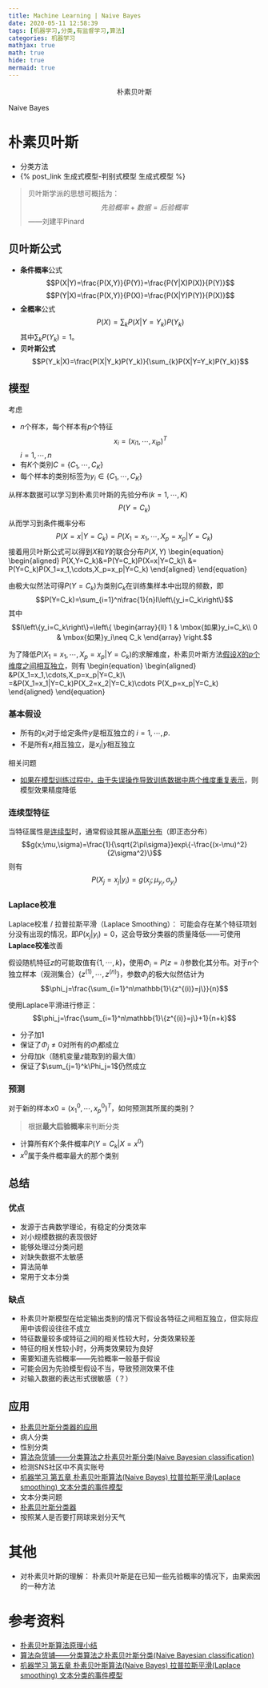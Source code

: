 ```yaml
---
title: Machine Learning | Naive Bayes
date: 2020-05-11 12:58:39
tags: [机器学习,分类,有监督学习,算法]
categories: 机器学习
mathjax: true
math: true
hide: true
mermaid: true
---
```


<center>朴素贝叶斯</center>
<!--more-->

Naive Bayes

# 朴素贝叶斯
- 分类方法
- {% post_link 生成式模型-判别式模型 生成式模型 %}

> 贝叶斯学派的思想可概括为：
$$先验概率+数据=后验概率$$
——刘建平Pinard

## 贝叶斯公式
- **条件概率**公式
$$P(X|Y)=\frac{P(X,Y)}{P(Y)}=\frac{P(Y|X)P(X)}{P(Y)}$$
$$P(Y|X)=\frac{P(X,Y)}{P(X)}=\frac{P(X|Y)P(Y)}{P(X)}$$
- **全概率**公式
$$P(X)=\sum_{k}P(X|Y=Y_k)P(Y_k)$$
其中$\sum_{k}P(Y_k)=1$。
- **贝叶斯公式**
$$P(Y_k|X)=\frac{P(X|Y_k)P(Y_k)}{\sum_{k}P(X|Y=Y_k)P(Y_k)}$$

## 模型
考虑
- $n$个样本，每个样本有$p$个特征
 $$x_i=(x_{i1},\cdots, x_{ip})^T$$
 $i=1,\cdots,n$
- 有$K$个类别$C=\{C_1,\cdots,C_K\}$
- 每个样本的类别标签为$y_i \in \{C_1,\cdots,C_K\}$

从样本数据可以学习到朴素贝叶斯的先验分布$(k=1,\cdots,K)$
$$P(Y=C_k)$$
从而学习到条件概率分布
$$P(X=x|Y=C_k)=P(X_1=x_1,\cdots,X_p=x_p|Y=C_k)$$
接着用贝叶斯公式可以得到$X$和$Y$的联合分布$P(X,Y)$
\begin{equation}
  \begin{aligned}
P(X,Y=C_k)&=P(Y=C_k)P(X=x|Y=C_k)\\
&= P(Y=C_k)P(X_1=x_1,\cdots,X_p=x_p|Y=C_k)
  \end{aligned}
\end{equation}

由极大似然法可得$P(Y=C_k)$为类别$C_k$在训练集样本中出现的频数，即
$$P(Y=C_k)=\sum_{i=1}^n\frac{1}{n}I\left\{y_i=C_k\right\}$$
其中
$$I\left\{y_i=C_k\right\}=\left\{
\begin{array}{ll}
  1 & \mbox{如果}y_i=C_k\\
  0 & \mbox{如果}y_i\neq C_k
\end{array}
\right.$$

为了降低$P(X_1=x_1,\cdots,X_p=x_p|Y=C_k)$的求解难度，朴素贝叶斯方法<u>假设$X$的$p$个维度之间相互独立</u>，则有
\begin{equation}
  \begin{aligned}
&P(X_1=x_1,\cdots,X_p=x_p|Y=C_k)\\
=&P(X_1=x_1|Y=C_k)P(X_2=x_2|Y=C_k)\cdots P(X_p=x_p|Y=C_k)
  \end{aligned}
\end{equation}

### 基本假设
- 所有的$x_i$对于给定条件$y$是相互独立的
 $i=1,\cdots,p.$
 - 不是所有$x_i$相互独立，是$x_i|y$相互独立


相关问题
- [如果在模型训练过程中，由于失误操作导致训练数据中两个维度重复表示](https://www.nowcoder.com/test/question/done?tid=33437220&qid=304794#summary)，则模型效果精度降低



### 连续型特征
当特征属性是<u>连续型</u>时，通常假设其服从<u>高斯分布</u>（即正态分布）
$$g(x;\mu,\sigma)=\frac{1}{\sqrt{2\pi\sigma}}exp\{-\frac{(x-\mu)^2}{2\sigma^2}\}$$
则有
$$P(X_j=x_j|y_i)=g(x_j;\mu_{y_i},\sigma_{y_i})$$


### Laplace校准
Laplace校准 / 拉普拉斯平滑（Laplace Smoothing）：
可能会存在某个特征项划分没有出现的情况，即$P(x_j|y_i)=0$，这会导致分类器的质量降低——可使用**Laplace校准**改善

假设随机特征$z$的可能取值有$\{1,\cdots,k\}$，使用$\Phi_i=P(z=i)$参数化其分布。对于$n$个独立样本（观测集合）$\{z^{(1)},\cdots,z^{(n)}\}$，参数$\Phi_j$的极大似然估计为
$$\phi_j=\frac{\sum_{i=1}^n\mathbb{1}\{z^{(i)}=j\}}{n}$$

使用Laplace平滑进行修正：
$$\phi_j=\frac{\sum_{i=1}^n\mathbb{1}\{z^{(i)}=j\}+1}{n+k}$$
- 分子加1
 - 保证了$\Phi_j\neq0$对所有的$\Phi_j$都成立
- 分母加$k$（随机变量$z$能取到的最大值）
 - 保证了$\sum_{j=1}^k\Phi_j=1$仍然成立

### 预测
对于新的样本$x{0}=(x_1^0,\cdots,x_p^0)^T$，如何预测其所属的类别？
> 根据**最大后验概率**来判断分类

- 计算所有$K$个条件概率$P(Y=C_k|X=x^0)$
- $x^0$属于条件概率最大的那个类别

## 总结
### 优点
- 发源于古典数学理论，有稳定的分类效率
- 对小规模数据的表现很好
- 能够处理过分类问题
- 对缺失数据不太敏感
- 算法简单
- 常用于文本分类

### 缺点
- 朴素贝叶斯模型在给定输出类别的情况下假设各特征之间相互独立，但实际应用中该假设往往不成立
 - 特征数量较多或特征之间的相关性较大时，分类效果较差
 - 特征的相关性较小时，分两类效果较为良好
- 需要知道先验概率——先验概率一般基于假设
 - 可能会因为先验模型假设不当，导致预测效果不佳
- 对输入数据的表达形式很敏感（？）

## 应用
- [朴素贝叶斯分类器的应用](https://www.ruanyifeng.com/blog/2013/12/naive_bayes_classifier.html)
 - 病人分类
 - 性别分类
- [算法杂货铺——分类算法之朴素贝叶斯分类(Naive Bayesian classification)](https://www.cnblogs.com/leoo2sk/archive/2010/09/17/1829190.html)
 - 检测SNS社区中不真实账号
- [机器学习 第五章 朴素贝叶斯算法(Naive Bayes) 拉普拉斯平滑(Laplace smoothing) 文本分类的事件模型](https://zyzypeter.github.io/2017/07/22/machine-learning-ch5-Naive-Bayes/)
 - 文本分类问题
- [朴素贝叶斯分类器](https://wizardforcel.gitbooks.io/dm-algo-top10/content/naive-bayes.html)
 - 按照某人是否要打网球来划分天气


# 其他
- 对朴素贝叶斯的理解：
 朴素贝叶斯是在已知一些先验概率的情况下，由果索因的一种方法


# 参考资料
- [朴素贝叶斯算法原理小结](https://www.cnblogs.com/pinard/p/6069267.html)
- [算法杂货铺——分类算法之朴素贝叶斯分类(Naive Bayesian classification)](https://www.cnblogs.com/leoo2sk/archive/2010/09/17/1829190.html)
- [机器学习 第五章 朴素贝叶斯算法(Naive Bayes) 拉普拉斯平滑(Laplace smoothing) 文本分类的事件模型](https://zyzypeter.github.io/2017/07/22/machine-learning-ch5-Naive-Bayes/)